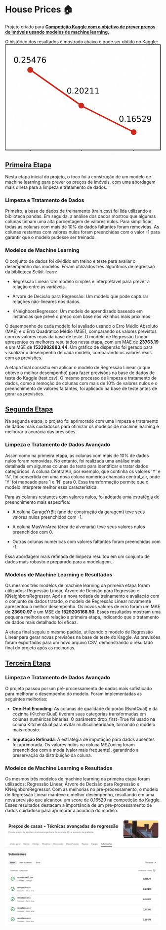 # House Prices 🏠
Projeto criado para **[Competição Kaggle com o objetivo de prever preços de imóveis usando modelos de machine learning.](https://www.kaggle.com/competitions/house-prices-advanced-regression-techniques)**

O histórico dos resultados é mostrado abaixo e pode ser obtido no Kaggle:
![Resultado](https://github.com/AnaClaraR12/Projeto-House-Prices/blob/main/img/resultado_final.PNG)

## **[Primeira Etapa](https://github.com/AnaClaraR12/Projeto-House-Prices/blob/main/Projeto_House_Prices_Kaggle.ipynb)**
Nesta etapa inicial do projeto, o foco foi a construção de um modelo de machine learning para prever os preços de imóveis, com uma abordagem mais direta para a limpeza e tratamento de dados.

### **Limpeza e Tratamento de Dados**

Primeiro, a base de dados de treinamento (train.csv) foi lida utilizando a biblioteca pandas. Em seguida, a análise dos dados mostrou que algumas colunas tinham uma alta porcentagem de valores nulos. Para simplificar, todas as colunas com mais de 10% de dados faltantes foram removidas. As colunas restantes com valores nulos foram preenchidas com o valor -1 para garantir que o modelo pudesse ser treinado.

### **Modelos de Machine Learning**

O conjunto de dados foi dividido em treino e teste para avaliar o desempenho dos modelos. Foram utilizados três algoritmos de regressão da biblioteca Scikit-learn:

- Regressão Linear: Um modelo simples e interpretável para prever a relação entre as variáveis.

- Árvore de Decisão para Regressão: Um modelo que pode capturar relações não-lineares nos dados.

- KNeighborsRegressor: Um modelo de aprendizado baseado em instâncias que prevê o preço com base nos vizinhos mais próximos.

O desempenho de cada modelo foi avaliado usando o Erro Médio Absoluto (MAE) e o Erro Quadrático Médio (MSE), comparando os valores previstos com os valores reais da base de teste. O modelo de Regressão Linear apresentou os melhores resultados nesta etapa, com um MAE de **23763.19** e um MSE de **1533982883.44**. Um gráfico de dispersão foi gerado para visualizar o desempenho de cada modelo, comparando os valores reais com as previsões.

A etapa final consistiu em aplicar o modelo de Regressão Linear (o que obteve o melhor desempenho) para fazer previsões na base de dados de teste do Kaggle (test.csv). O mesmo processo de limpeza e tratamento de dados, como a remoção de colunas com mais de 10% de valores nulos e o preenchimento de valores faltantes, foi aplicado na base de teste antes de gerar as previsões.

## **[Segunda Etapa](https://github.com/AnaClaraR12/Projeto-House-Prices/blob/main/Projeto_House_Prices_Kaggle_Parte02.ipynb.ipynb)**
Na segunda etapa, o projeto foi aprimorado com uma limpeza e tratamento de dados mais cuidadosos para otimizar os modelos de machine learning e melhorar a acurácia das previsões.

### **Limpeza e Tratamento de Dados Avançado**

Assim como na primeira etapa, as colunas com mais de 10% de dados nulos foram removidas. No entanto, foi realizada uma análise mais detalhada em algumas colunas de texto para identificar e tratar dados categóricos. A coluna CentralAir, por exemplo, que continha os valores 'Y' e 'N', foi convertida em uma nova coluna numérica chamada central_air, onde 'Y' foi mapeado para 1 e 'N' para 0. Essa transformação permite que o modelo interprete melhor essa característica.

Para as colunas restantes com valores nulos, foi adotada uma estratégia de preenchimento mais específica:

- A coluna GarageYrBlt (ano de construção da garagem) teve seus valores nulos preenchidos com -1.

- A coluna MasVnrArea (área de alvenaria) teve seus valores nulos preenchidos com 0.

- Outras colunas numéricas com valores faltantes foram preenchidas com -1.

Essa abordagem mais refinada de limpeza resultou em um conjunto de dados mais robusto e preparado para a modelagem.

### **Modelos de Machine Learning e Resultados**

Os mesmos três modelos de machine learning da primeira etapa foram utilizados: Regressão Linear, Árvore de Decisão para Regressão e KNeighborsRegressor. Após a nova rodada de treinamento e avaliação com o conjunto de dados tratado, o modelo de Regressão Linear novamente apresentou o melhor desempenho. Os novos valores de erro foram um MAE de **23690.97** e um MSE de **1529206168.50**. Esses resultados mostram uma pequena melhoria em relação à primeira etapa, indicando que o tratamento de dados mais detalhado foi eficaz.

A etapa final seguiu o mesmo padrão, utilizando o modelo de Regressão Linear para gerar novas previsões na base de teste do Kaggle. As previsões foram exportadas para um novo arquivo CSV, demonstrando o resultado final do projeto após as melhorias.

## **[Terceira Etapa](https://github.com/AnaClaraR12/Projeto-House-Prices/blob/main/House_Prices_Parte_03.ipynb)**

### **Limpeza e Tratamento de Dados Avançado**

O projeto passou por um pré-processamento de dados mais sofisticado para melhorar o desempenho do modelo. Foram implementadas as seguintes melhorias:

- **One-Hot Encoding**: As colunas de qualidade do porão (BsmtQual) e da cozinha (KitchenQual) tiveram suas categorias transformadas em colunas numéricas binárias. O parâmetro drop_first=True foi usado na coluna KitchenQual para evitar multicolinearidade, tornando o modelo mais robusto.

- **Imputação Refinada**: A estratégia de imputação para dados ausentes foi aprimorada. Os valores nulos na coluna MSZoning foram preenchidos com a moda (valor mais frequente), garantindo a preservação da distribuição da coluna.

### **Modelos de Machine Learning e Resultados**
Os mesmos três modelos de machine learning da primeira etapa foram utilizados: Regressão Linear, Árvore de Decisão para Regressão e KNeighborsRegressor. Com as melhorias no pré-processamento, o modelo de Regressão Linear manteve o melhor desempenho, resultando em uma nova previsão que alcançou um score de 0.16529 na competição do Kaggle. Esses resultados destacam a importância de um pré-processamento de dados cuidadoso para aprimorar a acurácia do modelo.

![Final_Kaggle](https://github.com/AnaClaraR12/Projeto-House-Prices/blob/main/img/final.PNG)
